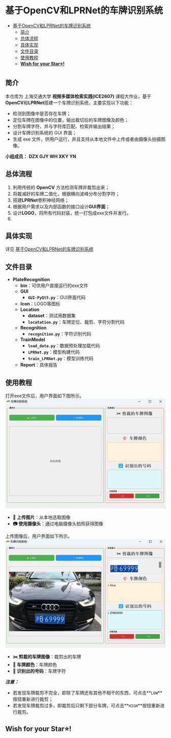 # 基于OpenCV和LPRNet的车牌识别系统

- [基于OpenCV和LPRNet的车牌识别系统](#基于opencv和lprnet的车牌识别系统)
  - [简介](#简介)
  - [总体流程](#总体流程)
  - [具体实现](#具体实现)
  - [文件目录](#文件目录)
  - [使用教程](#使用教程)
  - [**Wish for your Star⭐!**](#wish-for-your-star)


## 简介

本仓库为 上海交通大学 **视频多媒体检索实践(ICE2607)** 课程大作业，基于**OpenCV**和**LPRNet**搭建一个车牌识别系统，主要实现以下功能：

- 检测到图像中是否存在车牌；
- 定位车牌在图像中的位置，输出裁切后的车牌图像及颜色；
- 分割车牌字符，并与字符库匹配、检索并输出结果；
- 设计车牌识别系统的 GUI 界面；
- 生成 exe 文件，供用户运行，并且支持从本地文件中上传或者由摄像头拍摄图像。

**小组成员：** **DZX GJY WH XKY YN**

## 总体流程

1. 利用传统的 **OpenCV** 方法检测车牌并裁剪出来；
2. 将裁减好的车牌二值化，根据横向波峰分布分割字符；
3. 搭建**LPRNet**卷积神经网络；
4. 根据用户需求以及内部函数的接口设计**GUI界面**；
5. 设计**LOGO**，将所有代码封装，统一打包成exe文件并发行。
6. 
## 具体实现

详见 [基于OpenCV和LPRNet的车牌识别系统](https://github.com/PasserbyZzz/PlateRecognition/blob/main/%E5%9F%BA%E4%BA%8EOpenCV%E5%92%8CLPRNet%E7%9A%84%E8%BD%A6%E7%89%8C%E8%AF%86%E5%88%AB%E7%B3%BB%E7%BB%9F.pdf)

## 文件目录

- **PlateRecognition**
    - **bin**：可供用户直接运行的exe文件
    - **GUI**
      - **`GUI-PyQt5.py`**：GUI界面代码
    - **Icon**：LOGO等图标
    - **Location**
      - **dataset**：测试用数据集
      - **`locatation.py`**：车牌定位、裁剪、字符分割代码
    - **Recognition**
      - **`recognition.py`**：字符识别代码
    - **TrainModel**
      - **`load_data.py`**：数据预处理加载代码
      - **`LPRNet.py`**：模型构建代码
      - **`train_LPRNet.py`**：模型训练代码
    - **Report**：具体报告

## 使用教程

打开exe文件后，用户界面如下图所示。
![gui_1](imgs/gui_1.png)

- **📂 上传图片**：从本地选取图像
- **📷 使用摄像头**：通过电脑摄像头拍照获得图像

上传图像后，用户界面如下所示。
![gui_2](imgs/gui_2.png)

- **✂️ 剪裁的车牌图像**：裁剪出的车牌
- **🎨 车牌颜色**：车牌颜色
- **🔢 识别出的号码**：车牌字符

***注意：*** 
- 若发现车牌裁剪不完全，即除了车牌还有其他不相干的东西，可点击**`LOW`**按钮重新进行裁剪；
- 若发现车牌裁剪过多，即裁剪后只剩下部分车牌，可点击**`HIGH`**按钮重新进行裁剪。

## **Wish for your Star⭐!**